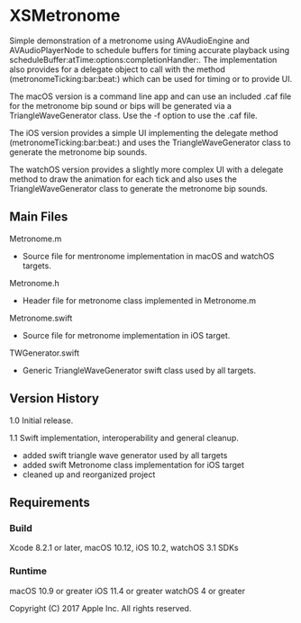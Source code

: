 # XSMetronome

Simple demonstration of a metronome using AVAudioEngine and AVAudioPlayerNode to schedule buffers for timing accurate playback using scheduleBuffer:atTime:options:completionHandler:. The implementation also provides for a delegate object to call with the method (metronomeTicking:bar:beat:) which can be used for timing or to provide UI.

The macOS version is a command line app and can use an included .caf file for the metronome bip sound or bips will be generated via a TriangleWaveGenerator class. Use the -f option to use the .caf file.

The iOS version provides a simple UI implementing the delegate method (metronomeTicking:bar:beat:) and uses the TriangleWaveGenerator class to generate the metronome bip sounds.

The watchOS version provides a slightly more complex UI with a delegate method to draw the animation for each tick and also uses the TriangleWaveGenerator class to generate the metronome bip sounds.

## Main Files

Metronome.m
- Source file for mentronome implementation in macOS and watchOS targets.

Metronome.h
- Header file for metronome class implemented in Metronome.m

Metronome.swift
- Source file for metronome implementation in iOS target.

TWGenerator.swift
- Generic TriangleWaveGenerator swift class used by all targets.

## Version History

1.0 Initial release.

1.1 Swift implementation, interoperability and general cleanup.
* added swift triangle wave generator used by all targets
* added swift Metronome class implementation for iOS target
* cleaned up and reorganized project 

## Requirements

### Build

Xcode 8.2.1 or later, macOS 10.12, iOS 10.2, watchOS 3.1 SDKs

### Runtime

macOS 10.9 or greater
iOS 11.4 or greater
watchOS 4 or greater

Copyright (C) 2017 Apple Inc. All rights reserved.
